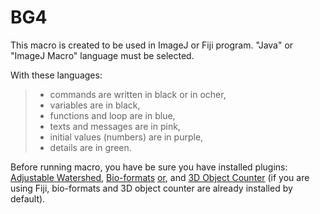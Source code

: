 # BG4
This macro is created to be used in ImageJ or Fiji program.
"Java" or "ImageJ Macro" language must be selected.

With these languages: 

>	- commands are written in black or in ocher,
>	- variables are in black,
>	- functions and loop are in blue,
>	- texts and messages are in pink,
>	- initial values (numbers) are in purple,
>	- details are in green.

Before running macro, you have be sure you have installed plugins: [Adjustable Watershed](https://imagej.net/plugins/adjustable-watershed/adjustable-watershed), [Bio-formats](https://imagej.net/formats/bio-formats) [or](https://www.openmicroscopy.org/bio-formats/downloads/), and [3D Object Counter](https://imagej.net/plugins/3d-objects-counter) (if you are using Fiji, bio-formats and 3D object counter are already installed by default).
